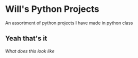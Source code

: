 # Will's Python Projects
An assortment of python projects I have made in python class
## Yeah that's it
###### What does this look like

